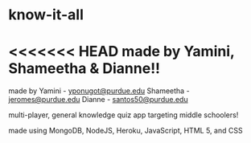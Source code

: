 # know-it-all
<<<<<<< HEAD
made by Yamini, Shameetha & Dianne!! 
=======
made by Yamini - yponugot@purdue.edu 
        Shameetha - jeromes@purdue.edu 
        Dianne - santos50@purdue.edu 

multi-player, general knowledge quiz app targeting middle schoolers!

made using MongoDB, NodeJS, Heroku, JavaScript, HTML 5, and CSS